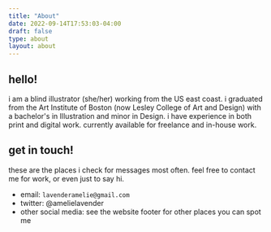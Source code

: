 ```yaml
---
title: "About"
date: 2022-09-14T17:53:03-04:00
draft: false
type: about
layout: about
---
```

## hello!
i am a blind illustrator (she/her) working from the US east coast. i graduated from the Art Institute of Boston (now Lesley College of Art and Design) with a bachelor's in Illustration and minor in Design. i have experience in both print and digital work. currently available for freelance and in-house work. 

## get in touch!
these are the places i check for messages most often. feel free to contact me for work, or even just to say hi.
* email: `lavenderamelie@gmail.com` 
* twitter: @amelielavender
* other social media: see the website footer for other places you can spot me
